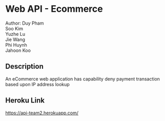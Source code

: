 # Web API - Ecommerce

Author: 
Duy Pham  
Soo Kim  
Yuzhe Lu  
Jie Wang  
Phi Huynh  
Jahoon Koo  

## Description
An eCommerce web application has capability deny payment transaction based upon IP address lookup

## Heroku Link
https://api-team2.herokuapp.com/

